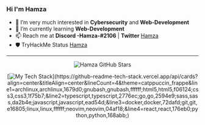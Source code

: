 ### Hi I'm Hamza

<!--
**Hamza12700/Hamza12700** is a ✨ _special_ ✨ repository because its `README.md` (this file) appears on your GitHub profile.
-->

- 👀 I’m very much interested in **Cybersecurity** and **Web-Development**
- 🌱 I’m currently learning **Web-Development**
- 📫 Reach me at **Discord -Hamza-#2106** | **Twitter** [Hamza](https://twitter.com/Hamza_Rash1d)
- 🛡️ TryHackMe Status [Hamza](https://tryhackme.com/p/Mr.Hamza)

--- 

<span align="center">

<div align="center">

![Hamza GitHub Stars](https://github-readme-stats.vercel.app/api?username=hamza12700&show_icons=true&bg_color=24273a&text_color=cad3f5&icon_color=c6a0f6&title_color=8bd5ca)

</div>

<div align="center">

[![My Tech Stack](https://github-readme-tech-stack.vercel.app/api/cards?align=center&titleAlign=center&lineCount=4&theme=catppuccin_frappe&line1=archlinux,archlinux,1679d0;gnubash,gnubash,ffffff;html5,html5,f06124;css3,css3,1f75b7;&line2=typescript,typescript,2776ec;go,go,2594e9;sass,sass,da2b4e;javascript,javascript,ead54d;&line3=docker,docker,72dafd;git,git,e16805;linux,linux,ffffff;neovim,neovim,04af18;&line4=react,react,176eb0;python,python,168abb;)](https://github-readme-tech-stack.vercel.app/api/cards?align=center&titleAlign=center&lineCount=4&theme=catppuccin_frappe&line1=archlinux,archlinux,1679d0;gnubash,gnubash,ffffff;html5,html5,f06124;css3,css3,1f75b7;&line2=typescript,typescript,2776ec;go,go,2594e9;sass,sass,da2b4e;javascript,javascript,ead54d;&line3=docker,docker,72dafd;git,git,e16805;linux,linux,ffffff;neovim,neovim,04af18;&line4=react,react,176eb0;python,python,168abb;)

</div>

</span>
